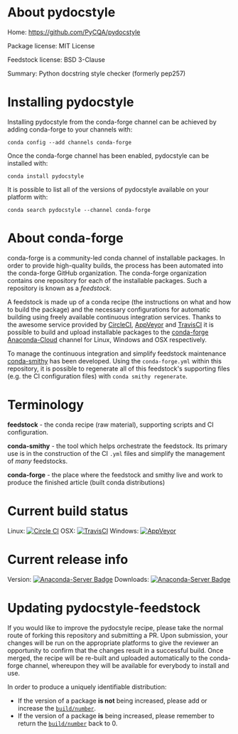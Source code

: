 About pydocstyle
================

Home: https://github.com/PyCQA/pydocstyle

Package license: MIT License

Feedstock license: BSD 3-Clause

Summary: Python docstring style checker (formerly pep257)



Installing pydocstyle
=====================

Installing pydocstyle from the conda-forge channel can be achieved by adding conda-forge to your channels with:

```
conda config --add channels conda-forge
```

Once the conda-forge channel has been enabled, pydocstyle can be installed with:

```
conda install pydocstyle
```

It is possible to list all of the versions of pydocstyle available on your platform with:

```
conda search pydocstyle --channel conda-forge
```


About conda-forge
=================

conda-forge is a community-led conda channel of installable packages.
In order to provide high-quality builds, the process has been automated into the
conda-forge GitHub organization. The conda-forge organization contains one repository 
for each of the installable packages. Such a repository is known as a *feedstock*.

A feedstock is made up of a conda recipe (the instructions on what and how to build
the package) and the necessary configurations for automatic building using freely
available continuous integration services. Thanks to the awesome service provided by
[CircleCI](https://circleci.com/), [AppVeyor](http://www.appveyor.com/)
and [TravisCI](https://travis-ci.org/) it is possible to build and upload installable
packages to the [conda-forge](https://anaconda.org/conda-forge)
[Anaconda-Cloud](http://docs.anaconda.org/) channel for Linux, Windows and OSX respectively.

To manage the continuous integration and simplify feedstock maintenance
[conda-smithy](http://github.com/conda-forge/conda-smithy) has been developed.
Using the ``conda-forge.yml`` within this repository, it is possible to regenerate all of
this feedstock's supporting files (e.g. the CI configuration files) with ``conda smithy regenerate``.


Terminology
===========

**feedstock** - the conda recipe (raw material), supporting scripts and CI configuration.

**conda-smithy** - the tool which helps orchestrate the feedstock.
                   Its primary use is in the construction of the CI ``.yml`` files
                   and simplify the management of *many* feedstocks.

**conda-forge** - the place where the feedstock and smithy live and work to
                  produce the finished article (built conda distributions)

Current build status
====================

Linux: [![Circle CI](https://circleci.com/gh/conda-forge/pydocstyle-feedstock.svg?style=svg)](https://circleci.com/gh/conda-forge/pydocstyle-feedstock)
OSX: [![TravisCI](https://travis-ci.org/conda-forge/pydocstyle-feedstock.svg?branch=master)](https://travis-ci.org/conda-forge/pydocstyle-feedstock) 
Windows: [![AppVeyor](https://ci.appveyor.com/api/projects/status/github/conda-forge/pydocstyle-feedstock?svg=True)](https://ci.appveyor.com/project/conda-forge/pydocstyle-feedstock/branch/master)

Current release info
====================
Version: [![Anaconda-Server Badge](https://anaconda.org/conda-forge/pydocstyle/badges/version.svg)](https://anaconda.org/conda-forge/pydocstyle)
Downloads: [![Anaconda-Server Badge](https://anaconda.org/conda-forge/pydocstyle/badges/downloads.svg)](https://anaconda.org/conda-forge/pydocstyle)


Updating pydocstyle-feedstock
=============================

If you would like to improve the pydocstyle recipe, please take the normal
route of forking this repository and submitting a PR. Upon submission, your changes will
be run on the appropriate platforms to give the reviewer an opportunity to confirm that the
changes result in a successful build. Once merged, the recipe will be re-built and uploaded
automatically to the conda-forge channel, whereupon they will be available for everybody to
install and use.

In order to produce a uniquely identifiable distribution:
 * If the version of a package **is not** being increased, please add or increase
   the [``build/number``](http://conda.pydata.org/docs/building/meta-yaml.html#build-number-and-string). 
 * If the version of a package **is** being increased, please remember to return
   the [``build/number``](http://conda.pydata.org/docs/building/meta-yaml.html#build-number-and-string)
   back to 0.

